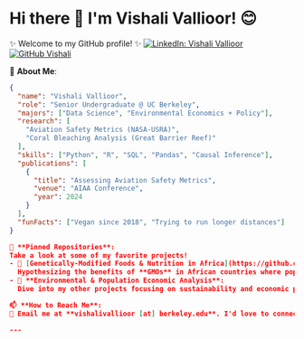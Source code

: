 # Hi there 👋 I'm Vishali Vallioor! 😊

✨ Welcome to my GitHub profile! ✨
[![LinkedIn: Vishali Vallioor](https://img.shields.io/badge/-vishalivallioor-blue?style=flat-square&logo=Linkedin&logoColor=white&link=https://www.linkedin.com/in/vishali-vallioor/)](https://www.linkedin.com/in/vishali-vallioor/)
[![GitHub Vishali](https://img.shields.io/github/followers/vishalival?label=follow&style=social)](https://github.com/vishalival)

🌱 **About Me**:  
```json
{
  "name": "Vishali Vallioor",
  "role": "Senior Undergraduate @ UC Berkeley",
  "majors": ["Data Science", "Environmental Economics + Policy"],
  "research": [
    "Aviation Safety Metrics (NASA-USRA)",
    "Coral Bleaching Analysis (Great Barrier Reef)"
  ],
  "skills": ["Python", "R", "SQL", "Pandas", "Causal Inference"],
  "publications": [
    {
      "title": "Assessing Aviation Safety Metrics",
      "venue": "AIAA Conference",
      "year": 2024
    }
  ],
  "funFacts": ["Vegan since 2018", "Trying to run longer distances"]
}

📌 **Pinned Repositories**:  
Take a look at some of my favorite projects!  
- 🥗 [Genetically-Modified Foods & Nutrition in Africa](https://github.com/vishalival/eep153-norman-borlaug):  
  Hypothesizing the benefits of **GMOs** in African countries where populations aren't meeting minimal nutritional requirements.  
- 🌊 **Environmental & Population Economic Analysis**:  
  Dive into my other projects focusing on sustainability and economic policy!

📫 **How to Reach Me**:  
📧 Email me at **vishalivallioor [at] berkeley.edu**. I'd love to connect!  

---
